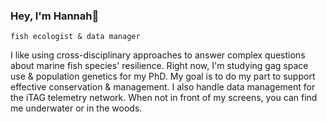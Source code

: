 ### Hey, I'm Hannah👋

`fish ecologist & data manager`

I like using cross-disciplinary approaches to answer complex questions about marine fish species' resilience. Right now, I'm studying gag space use & population genetics for my PhD. My goal is to do my part to support effective conservation & management. I also handle data management for the iTAG telemetry network. When not in front of my screens, you can find me underwater or in the woods.
